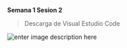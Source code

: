 
**Semana 1 Sesion 2**

> Descarga de Visual Estudio Code 

![enter image description here](https://image.freepik.com/vector-gratis/ilustracion-concepto-motor-busqueda_114360-306.jpg)